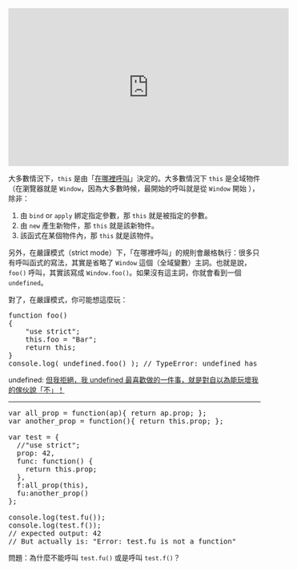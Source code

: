 <iframe width="560" height="315" src="https://www.youtube.com/embed/wzqXggZU3eE" frameborder="0" allow="autoplay; encrypted-media" allowfullscreen></iframe>

大多數情況下，`this` 是由「[在哪裡呼叫](https://ithelp.ithome.com.tw/articles/10193193)」決定的。大多數情況下 `this` 是全域物件（在瀏覽器就是 `Window`，因為大多數時候，最開始的呼叫就是從 `Window` 開始 ），除非：

1. 由 `bind` or `apply` 綁定指定參數，那 `this` 就是被指定的參數。
2. 由 `new` 產生新物件，那 `this` 就是該新物件。
3. 該函式在某個物件內，那 `this` 就是該物件。

另外，在嚴謹模式（strict mode）下，「在哪裡呼叫」的規則會嚴格執行：很多只有呼叫函式的寫法，其實是省略了 `Window` 這個（全域變數）主詞。也就是說，`foo()` 呼叫，其實該寫成 `Window.foo()`。如果沒有這主詞，你就會看到一個 `undefined`。

對了，在嚴謹模式，你可能想這麼玩：
<pre>
function foo()
{
	"use strict";
	this.foo = "Bar";
	return this;
}
console.log( undefined.foo() ); // TypeError: undefined has no properties
</pre>
undefined: [但我拒絕，我 undefined 最喜歡做的一件事，就是對自以為能玩壞我的傢伙說「不」！ ](https://developer.mozilla.org/zh-TW/docs/Web/JavaScript/Reference/Errors/No_properties)

---

<pre>
var all_prop = function(ap){ return ap.prop; };
var another_prop = function(){ return this.prop; };

var test = {
  //"use strict";
  prop: 42,
  func: function() {
    return this.prop;
  },
  f:all_prop(this),
  fu:another_prop()
};

console.log(test.fu());
console.log(test.f());
// expected output: 42
// But actually is: "Error: test.fu is not a function"
</pre>

問題：為什麼不能呼叫 `test.fu()` 或是呼叫 `test.f()`？